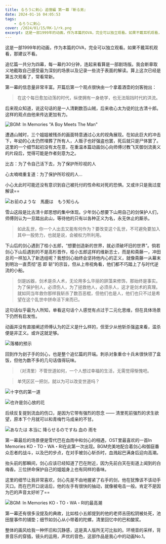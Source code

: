 ```yaml
---
title: るろうに剣心 追憶編 第一幕『斬る男』
date: 2024-01-16 04:05:53
tags:
    - るろうに剣心
cover: /2024/01/15/RK-1/rk.png
excerpt: 这是一部1999年的动画，作为本篇的OVA，完全可以独立观看。如果不戴耳机观看，那建议不看...
---
```


这是一部1999年的动画，作为本篇的OVA，完全可以独立观看。如果不戴耳机观看，那建议不看。

追忆篇一共分为四幕，每一幕约30分钟，连起来看算是一部剧场版。我会断章取义地截取自己感受最为深刻的场景以及记录一些流于表面的解读。算上这次已经是第五次观看了，常看常新。

第一幕的信息量非常丰富。开篇后第一个观点很快由一个拿着酒壶的剑客抛出：

> 在这个每日愈加动荡的时代，纵使拥有一身绝学，也无法阻挡时代的洪流。

后来观众知道，说这句话的是一人清剿数百山贼，后来收心太为徒的比古清十郎。这样的观点由他来传达更加有力。

![BGM: In Memories "A Boy Meets The Man"](A_boy_meets_the_man.png) 

遭遇山贼时，三个姐姐被残杀的画面特意通过心太的视角展现。在如此巨大的冲击下，年幼的心太仍然埋葬了所有人，人贩子也好强盗也罢，死后就只是尸体罢了。这里的一个细节起初没有太在意，在重温本篇动画剑心向师傅讨教飞天御剑流奥义的片段后，觉得可能是作者刻意为之。

比古：为了令自己活下去，为了保护所珍视的人

心太喃喃重复道：为了保护所珍视的人...

小心太此时可能还没有意识到自己被托付的性命和对死的恐惧。又或许只是我过度解读==

![お前のような　馬鹿は　もう知らん](snow.png)

雪山这段是比古清十郎思想的集中体现。少年剑心想要下山用自己的剑保护人们，师傅则认为一旦踏出此山，等待他的只有以各种正义为名，永无休止的厮杀。

> 如此乱世，你一个人出去又能有何作为？要改变这个乱世，不可避免要加入其中一股势力，也就是说，会被权力所利用。

下山后的剑心遇到了桂小五郎，“想要创造新的世界，就必须破坏旧的世界”。倘若剑心下山后遇到的不是高杉晋作，桂小五郎这样的维新志士，而是和斋藤一，冲田总司一样加入了新选组呢？我想剑心始终会坚持他内心的正义，就像斋藤一从幕末到明治一直贯彻“恶 即 斩”的宗旨，但从上帝视角看，他们都不巧踏上了与时代逆流的小船。

> 剑是凶器，剑术是杀人术，无论用多么华丽的辞藻来修饰，那始终是事实。为了保护别人，必须伤人，为了拯救他人，必须杀人，这才是剑术的真理。就如同当年救你那样我斩杀了数百恶棍，但他们也是人，他们也只不过是希望在这个乱世中拼命活下来而已。

这句话似乎最为人所知，单看这句话个人感觉有点过于二元化思维，但在具体场景下仍然有启发性。

动画并没有直接阐述师傅认为的正义是什么样的，但至少从他斩杀强盗来看，滥杀便是非正义。或许这就足够。

![落椿的预示](kenshin.png)

回到作为刽子手的剑心，也是整个追忆篇的开端。刺杀对象重仓十兵未很快领了盒饭，但他为数不多的几句话值得玩味。

> （对清里）不管世道如何，一个人想过幸福的生活，无需觉得惭愧吧。

> 单凭区区一把剑，就以为可以改变世道吗？

![十字伤的第一道](scar.png)

![也许是剑心放的花](kiyosato.png)

后续反复提到流血的伤口，是因为它带有强烈的怨念 —— 清里死前强烈的求生欲望，原本下个月就可以和青梅竹马成亲的不甘。

![あなたは 本当に 降らせるのですね 血の 雨を](tomoe.png)

第一幕最后的场景便是雪代巴在血雨中和剑心的相遇，OST里最喜欢的一首In Memories KO・TO・WA・RI在此第一次出现。BGM完美地配合着剑心和御庭番众忍者的战斗，以及巴的步点，在对手被剑心斩杀时，血溅起巴满身后迎向高潮。

抬头前的那瞬间，剑心应该已经知道了巴在附近，因为先前白天在街道上闻到的白梅香。三位拼命保护自己的姐姐身上也有同样的香味。

这里的细节让我非常喜欢，剑心先是不由地握紧了右手的剑，他在犹豫该不该动手灭口。而在巴开口说话后，他的左手有很快的抽动，就像被电击一般。肯定不是因为巴的声音太好听了==

![BGM: In Memories KO・TO・WA・RI的最高潮](ken.png)

第一幕还有很多没提及的典故，比如桂小五郎提到的他的老师吉田松阴被处死，池田屋事件的铺垫；细节如剑心从小带着的陀螺，清里回忆中的巴和酸浆。

整体的画风给我一种怀旧和沉静感，这是真人版所无可比拟的。环境音的采样，背景音乐的穿插，镜头的运用，声优的音色，这部作品是我心中的动画No.1。